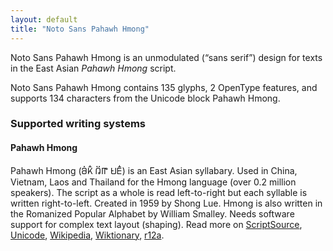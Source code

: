 ```yaml
---
layout: default
title: "Noto Sans Pahawh Hmong"
---
```

Noto Sans Pahawh Hmong is an unmodulated (“sans serif”) design for texts in the East Asian _Pahawh Hmong_ script. 

Noto Sans Pahawh Hmong contains 135 glyphs, 2 OpenType features, and supports 134 characters from the Unicode block Pahawh Hmong.


### Supported writing systems


#### Pahawh Hmong

Pahawh Hmong (<span class='autonym'>𖬖𖬰𖬝𖬵 𖬄𖬶𖬟 𖬌𖬣𖬵</span>) is an East Asian syllabary. Used in China, Vietnam, Laos and Thailand for the Hmong language (over 0.2 million speakers). The script as a whole is read left-to-right but each syllable is written right-to-left. Created in 1959 by Shong Lue. Hmong is also written in the Romanized Popular Alphabet by William Smalley. Needs software support for complex text layout (shaping). Read more on [ScriptSource](https://scriptsource.org/scr/Hmng), [Unicode](https://www.unicode.org/versions/Unicode13.0.0/ch16.pdf#G68320), [Wikipedia](https://en.wikipedia.org/wiki/ISO_15924:Hmng), [Wiktionary](https://en.wiktionary.org/wiki/Category:Hmong_script), [r12a](https://r12a.github.io/scripts/links?iso=Hmng).

